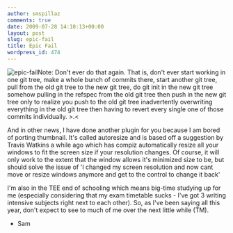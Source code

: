 ```yaml
---
author: smspillaz
comments: true
date: 2009-07-28 14:10:13+00:00
layout: post
slug: epic-fail
title: Epic Fail
wordpress_id: 474
---
```


![epic-fail](http://smspillaz.files.wordpress.com/2009/07/epic-fail1.png?w=300)Note: Don't ever do that again. That is, don't ever start working in one git tree, make a whole bunch of commits there, start another git tree, pull from the old git tree to the new git tree, do git init in the new git tree somehow pulling in the refspec from the old git tree then push in the new git tree only to realize you push to the old git tree inadvertently overwriting everything in the old git tree then having to revert every single one of those commits individually. >.<

And in other news, I have done another plugin for you because I am bored of porting thumbnail. It's called autoresize and is based off a suggestion by Travis Watkins a while ago which has compiz automatically resize all your windows to fit the screen size if your resolution changes. Of course, it will only work to the extent that the window allows it's minimized size to be, but should solve the issue of 'I changed my screen resolution and now cant move or resize windows anymore and get to the control to change it back'

I'm also in the TEE end of schooling which means big-time studying up for me (especially considering that my exam timetable sucks - I've got 3 writing intensive subjects right next to each other). So, as I've been saying all this year, don't expect to see to much of me over the next little while (TM).

- Sam
